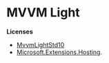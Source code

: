 # MVVM Light

**Licenses**
- [MvvmLightStd10](http://www.galasoft.ch/license_MIT.txt)
- [Microsoft.Extensions.Hosting](https://licenses.nuget.org/Apache-2.0).